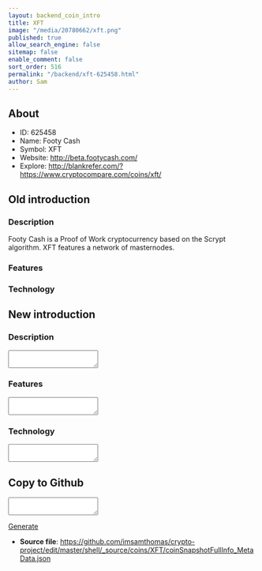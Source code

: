 ```yaml
---
layout: backend_coin_intro
title: XFT
image: "/media/20780662/xft.png"
published: true
allow_search_engine: false
sitemap: false
enable_comment: false
sort_order: 516
permalink: "/backend/xft-625458.html"
author: Sam
---
```


## About

- ID: 625458
- Name: Footy Cash
- Symbol: XFT
- Website: http://beta.footycash.com/
- Explore: http://blankrefer.com/?https://www.cryptocompare.com/coins/xft/


## Old introduction

### Description

<p>Footy Cash is a Proof of Work cryptocurrency based on the Scrypt algorithm. XFT features a network of masternodes.</p>

### Features


### Technology




## New introduction


### Description
<textarea id="meta_description" name="description"></textarea>

### Features
<textarea id="meta_features" name="features"></textarea>

### Technology
<textarea id="meta_technology" name="technology"></textarea>


## Copy to Github

<textarea id="coinsnapshotfullinfo_metadata"></textarea>

<a href="#gen" onclick="generateMetaDatJson()">Generate</a>

- **Source file**: <a href="https://github.com/imsamthomas/crypto-project/edit/master/shell/_source/coins/XFT/coinSnapshotFullInfo_MetaData.json">https://github.com/imsamthomas/crypto-project/edit/master/shell/_source/coins/XFT/coinSnapshotFullInfo_MetaData.json</a>

